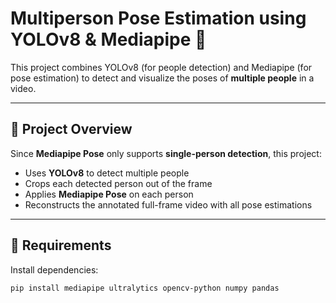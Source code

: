 # Multiperson Pose Estimation using YOLOv8 & Mediapipe 🤖

This project combines YOLOv8 (for people detection) and Mediapipe (for pose estimation) to detect and visualize the poses of **multiple people** in a video.

---

## 🎯 Project Overview

Since **Mediapipe Pose** only supports **single-person detection**, this project:
- Uses **YOLOv8** to detect multiple people
- Crops each detected person out of the frame
- Applies **Mediapipe Pose** on each person
- Reconstructs the annotated full-frame video with all pose estimations

---

## 🧰 Requirements

Install dependencies:

```bash
pip install mediapipe ultralytics opencv-python numpy pandas
